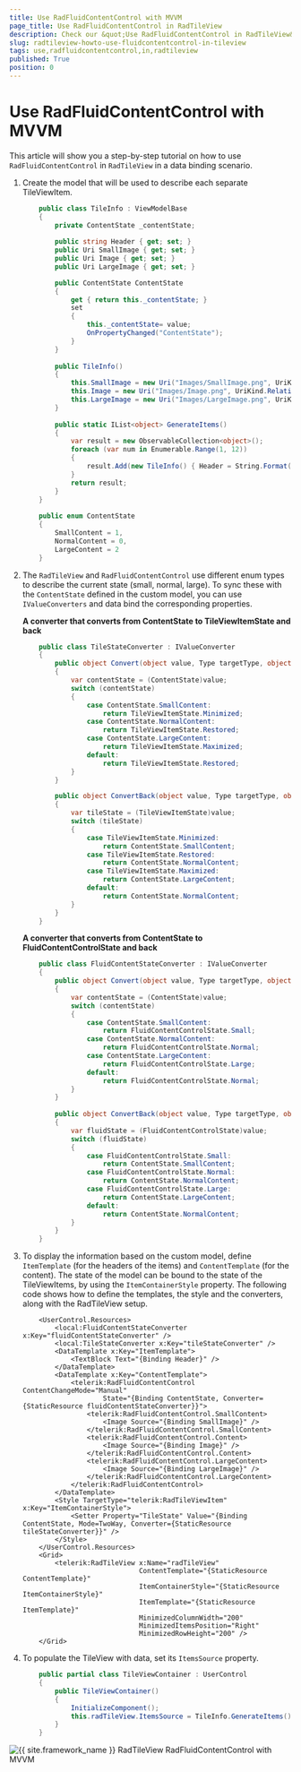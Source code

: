 ```yaml
---
title: Use RadFluidContentControl with MVVM
page_title: Use RadFluidContentControl in RadTileView
description: Check our &quot;Use RadFluidContentControl in RadTileView&quot; documentation article for the RadTileView {{ site.framework_name }} control.
slug: radtileview-howto-use-fluidcontentcontrol-in-tileview
tags: use,radfluidcontentcontrol,in,radtileview
published: True
position: 0
---
```


# Use RadFluidContentControl with MVVM

This article will show you a step-by-step tutorial on how to use `RadFluidContentControl` in `RadTileView` in a data binding scenario. 

1. Create the model that will be used to describe each separate TileViewItem.

	```C#
		public class TileInfo : ViewModelBase
		{	
			private ContentState _contentState;
			
			public string Header { get; set; }
			public Uri SmallImage { get; set; }
			public Uri Image { get; set; }
			public Uri LargeImage { get; set; }	

			public ContentState ContentState
			{
				get { return this._contentState; }
				set 
				{
					this._contentState= value;
					OnPropertyChanged("ContentState");
				}
			}
			
			public TileInfo()
			{
				this.SmallImage = new Uri("Images/SmallImage.png", UriKind.Relative);
				this.Image = new Uri("Images/Image.png", UriKind.Relative);
				this.LargeImage = new Uri("Images/LargeImage.png", UriKind.Relative);
			}
			
			public static IList<object> GenerateItems()
			{
				var result = new ObservableCollection<object>();
				foreach (var num in Enumerable.Range(1, 12))
				{
					result.Add(new TileInfo() { Header = String.Format("Item {0}", num) });
				}
				return result;
			}
		}
		
		public enum ContentState
		{
			SmallContent = 1,
			NormalContent = 0,
			LargeContent = 2
		}
	```
	
2. The `RadTileView` and `RadFluidContentControl` use different enum types to describe the current state (small, normal, large). To sync these with the `ContentState` defined in the custom model, you can use `IValueConverters` and data bind the corresponding properties.
	
	__A converter that converts from ContentState to TileViewItemState and back__
	```C#
		public class TileStateConverter : IValueConverter
		{
			public object Convert(object value, Type targetType, object parameter, System.Globalization.CultureInfo culture)
			{
				var contentState = (ContentState)value;
				switch (contentState)
				{
					case ContentState.SmallContent:
						return TileViewItemState.Minimized;
					case ContentState.NormalContent:
						return TileViewItemState.Restored;
					case ContentState.LargeContent:
						return TileViewItemState.Maximized;
					default:
						return TileViewItemState.Restored;
				}
			}
	
			public object ConvertBack(object value, Type targetType, object parameter, System.Globalization.CultureInfo culture)
			{
				var tileState = (TileViewItemState)value;
				switch (tileState)
				{
					case TileViewItemState.Minimized:
						return ContentState.SmallContent;
					case TileViewItemState.Restored:
						return ContentState.NormalContent;
					case TileViewItemState.Maximized:
						return ContentState.LargeContent;
					default:
						return ContentState.NormalContent;
				}
			}
		}
	```
	
	__A converter that converts from ContentState to FluidContentControlState and back__
	```C#
		public class FluidContentStateConverter : IValueConverter
		{	
			public object Convert(object value, Type targetType, object parameter, System.Globalization.CultureInfo culture)
			{
				var contentState = (ContentState)value;
				switch (contentState)
				{
					case ContentState.SmallContent:
						return FluidContentControlState.Small;
					case ContentState.NormalContent:
						return FluidContentControlState.Normal;
					case ContentState.LargeContent:
						return FluidContentControlState.Large;
					default:
						return FluidContentControlState.Normal;
				}
			}	
			
			public object ConvertBack(object value, Type targetType, object parameter, System.Globalization.CultureInfo culture)
			{
				var fluidState = (FluidContentControlState)value;
				switch (fluidState)
				{
					case FluidContentControlState.Small:
						return ContentState.SmallContent;
					case FluidContentControlState.Normal:
						return ContentState.NormalContent;
					case FluidContentControlState.Large:
						return ContentState.LargeContent;
					default:
						return ContentState.NormalContent;
				}
			}
		}
	```
	
3. To display the information based on the custom model, define `ItemTemplate` (for the headers of the items) and `ContentTemplate` (for the content). The state of the model can be bound to the state of the TileViewItems, by using the `ItemContainerStyle` property. The following code shows how to define the templates, the style and the converters, along with the RadTileView setup.

	
	```XAML
		<UserControl.Resources>
			<local:FluidContentStateConverter x:Key="fluidContentStateConverter" />
			<local:TileStateConverter x:Key="tileStateConverter" />
			<DataTemplate x:Key="ItemTemplate">
				<TextBlock Text="{Binding Header}" />
			</DataTemplate>
			<DataTemplate x:Key="ContentTemplate">
				<telerik:RadFluidContentControl ContentChangeMode="Manual"
						State="{Binding ContentState, Converter={StaticResource fluidContentStateConverter}}">
					<telerik:RadFluidContentControl.SmallContent>
						<Image Source="{Binding SmallImage}" />
					</telerik:RadFluidContentControl.SmallContent>
					<telerik:RadFluidContentControl.Content>
						<Image Source="{Binding Image}" />
					</telerik:RadFluidContentControl.Content>
					<telerik:RadFluidContentControl.LargeContent>
						<Image Source="{Binding LargeImage}" />
					</telerik:RadFluidContentControl.LargeContent>
				</telerik:RadFluidContentControl>
			</DataTemplate>
			<Style TargetType="telerik:RadTileViewItem" x:Key="ItemContainerStyle">
				<Setter Property="TileState" Value="{Binding ContentState, Mode=TwoWay, Converter={StaticResource tileStateConverter}}" />
			</Style>
		</UserControl.Resources>
		<Grid>
			<telerik:RadTileView x:Name="radTileView" 
								 ContentTemplate="{StaticResource ContentTemplate}"
								 ItemContainerStyle="{StaticResource ItemContainerStyle}" 
								 ItemTemplate="{StaticResource ItemTemplate}"	            
								 MinimizedColumnWidth="200" 
								 MinimizedItemsPosition="Right" 
								 MinimizedRowHeight="200" />
		</Grid>
	```
	
4. To populate the TileView with data, set its `ItemsSource` property.

	```C#
		public partial class TileViewContainer : UserControl
		{
			public TileViewContainer()
			{
				InitializeComponent();
				this.radTileView.ItemsSource = TileInfo.GenerateItems();
			}
		}
	```
	
![{{ site.framework_name }} RadTileView RadFluidContentControl with MVVM](images/radtileview-howto-use-fluidcontentcontrol-in-tileview-0.png)
